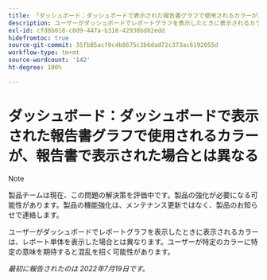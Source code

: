 ```yaml
---
title: 「ダッシュボード：ダッシュボードで表示された報告書グラフで使用されるカラーが、報告書で表示された場合とは異なる」
description: ユーザーがダッシュボードでレポートグラフを表示したときに表示されるカラーは、レポート単体を表示した場合とは異なります。ユーザーが特定のカラーに特定の意味を期待すると混乱を招く可能性があります。
exl-id: cfd8b018-c0d9-447a-b318-42938bd82edd
hidefromtoc: true
source-git-commit: 35fb85acf0c4b8675c3b6dad72c373ac6192055d
workflow-type: tm+mt
source-wordcount: '142'
ht-degree: 100%

---
```


# ダッシュボード：ダッシュボードで表示された報告書グラフで使用されるカラーが、報告書で表示された場合とは異なる

<!--Converted to story-->

>[!NOTE]
>
>製品チームは現在、この問題の解決策を評価中です。製品の強化が必要になる可能性があります。製品の機能強化は、メンテナンス更新ではなく、製品のお知らせで連絡します。

ユーザーがダッシュボードでレポートグラフを表示したときに表示されるカラーは、レポート単体を表示した場合とは異なります。ユーザーが特定のカラーに特定の意味を期待すると混乱を招く可能性があります。

_最初に報告されたのは 2022年7月19日です。_
